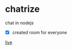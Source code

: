 # chatrize

chat in nodejs

- [x] created room for everyone

[live](https://chatrize-rbdyahjllm.now.sh/)

